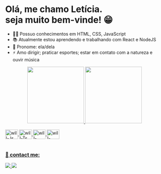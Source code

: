 # Olá, me chamo Letícia. <br>seja muito bem-vinde! 😁

  
- 🐱‍💻 Possuo conhecimentos em HTML, CSS, JavaScript 
- 📚 Atualmente estou aprendendo e trabalhando com React e NodeJS
- 🌈 Pronome: ela/dela 
- ⚡️ Amo dirigir; praticar esportes; estar em contato com a natureza e ouvir música


<div align="center">
  <a href="https://github.com/LeticiaNunes8" />
  <img height="180em" src="https://github-readme-stats.vercel.app/api?username=LeticiaNunes8&show_icons=true&theme=dark&include_all_commits=true&count_private=true" />
  <img height="180em" src="https://github-readme-stats.vercel.app/api/top-langs/?username=LeticiaNunes8&layout=compact&langs_count=7&theme=dark" />
</div>

<div style="display: inline_block"><br>
  <img align="center" alt="will-Js" height="30" width="40" src="https://cdn.jsdelivr.net/gh/devicons/devicon/icons/html5/html5-original.svg" />
  <img align="center" alt="will-Ts" height="30" width="40" src="https://cdn.jsdelivr.net/gh/devicons/devicon/icons/css3/css3-original.svg" />
  <img align="center" alt="will-React" height="30" width="40" src="https://cdn.jsdelivr.net/gh/devicons/devicon/icons/javascript/javascript-original.svg" />
  <img align="center" alt="will-CSS" height="30" width="40" src="https://cdn.jsdelivr.net/gh/devicons/devicon/icons/vscode/vscode-original.svg" />
</div>
<br>
<h3>🤝 contact me:</h3>

<a href="mailto:leticianunesq8@gmail.com">
  <img src="https://img.shields.io/badge/leticianunesq8@gmail.com-6633cc?style=flat-square&amp;logo=Gmail&amp;logoColor=white&amp;" style="max-width:100%;">
</a>
<a href="https://www.linkedin.com/in/leticia-nunes8/" rel="nofollow">
  <img src="https://img.shields.io/badge/-LeticiaNunes-6633cc?style=flat-square&amp;logo=Linkedin&amp;logoColor=white&amp;link=https://www.linkedin.com/in/rafaeldcmartins" style="max-width:100%;">
</a>

